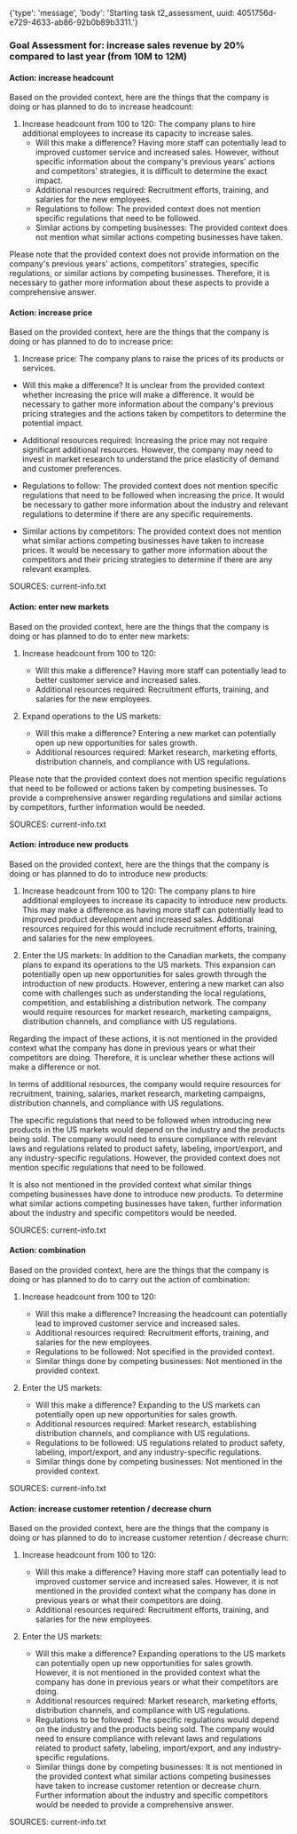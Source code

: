 {'type': 'message', 'body': 'Starting task t2_assessment, uuid: 4051756d-e729-4633-ab86-92b0b89b3311.'}
### Goal Assessment for: increase sales revenue by 20% compared to last year (from 10M to 12M)
#### Action: increase headcount
Based on the provided context, here are the things that the company is doing or has planned to do to increase headcount:

1. Increase headcount from 100 to 120: The company plans to hire additional employees to increase its capacity to increase sales.
   - Will this make a difference? Having more staff can potentially lead to improved customer service and increased sales. However, without specific information about the company's previous years' actions and competitors' strategies, it is difficult to determine the exact impact.
   - Additional resources required: Recruitment efforts, training, and salaries for the new employees.
   - Regulations to follow: The provided context does not mention specific regulations that need to be followed.
   - Similar actions by competing businesses: The provided context does not mention what similar actions competing businesses have taken.

Please note that the provided context does not provide information on the company's previous years' actions, competitors' strategies, specific regulations, or similar actions by competing businesses. Therefore, it is necessary to gather more information about these aspects to provide a comprehensive answer.
#### Action: increase price
Based on the provided context, here are the things that the company is doing or has planned to do to increase price:

1. Increase price: The company plans to raise the prices of its products or services.

- Will this make a difference? It is unclear from the provided context whether increasing the price will make a difference. It would be necessary to gather more information about the company's previous pricing strategies and the actions taken by competitors to determine the potential impact.

- Additional resources required: Increasing the price may not require significant additional resources. However, the company may need to invest in market research to understand the price elasticity of demand and customer preferences.

- Regulations to follow: The provided context does not mention specific regulations that need to be followed when increasing the price. It would be necessary to gather more information about the industry and relevant regulations to determine if there are any specific requirements.

- Similar actions by competitors: The provided context does not mention what similar actions competing businesses have taken to increase prices. It would be necessary to gather more information about the competitors and their pricing strategies to determine if there are any relevant examples.

SOURCES: current-info.txt
#### Action: enter new markets
Based on the provided context, here are the things that the company is doing or has planned to do to enter new markets:

1. Increase headcount from 100 to 120:
   - Will this make a difference? Having more staff can potentially lead to better customer service and increased sales.
   - Additional resources required: Recruitment efforts, training, and salaries for the new employees.

2. Expand operations to the US markets:
   - Will this make a difference? Entering a new market can potentially open up new opportunities for sales growth.
   - Additional resources required: Market research, marketing efforts, distribution channels, and compliance with US regulations.

Please note that the provided context does not mention specific regulations that need to be followed or actions taken by competing businesses. To provide a comprehensive answer regarding regulations and similar actions by competitors, further information would be needed.

SOURCES: current-info.txt
#### Action: introduce new products
Based on the provided context, here are the things that the company is doing or has planned to do to introduce new products:

1. Increase headcount from 100 to 120: The company plans to hire additional employees to increase its capacity to introduce new products. This may make a difference as having more staff can potentially lead to improved product development and increased sales. Additional resources required for this would include recruitment efforts, training, and salaries for the new employees.

2. Enter the US markets: In addition to the Canadian markets, the company plans to expand its operations to the US markets. This expansion can potentially open up new opportunities for sales growth through the introduction of new products. However, entering a new market can also come with challenges such as understanding the local regulations, competition, and establishing a distribution network. The company would require resources for market research, marketing campaigns, distribution channels, and compliance with US regulations.

Regarding the impact of these actions, it is not mentioned in the provided context what the company has done in previous years or what their competitors are doing. Therefore, it is unclear whether these actions will make a difference or not.

In terms of additional resources, the company would require resources for recruitment, training, salaries, market research, marketing campaigns, distribution channels, and compliance with US regulations.

The specific regulations that need to be followed when introducing new products in the US markets would depend on the industry and the products being sold. The company would need to ensure compliance with relevant laws and regulations related to product safety, labeling, import/export, and any industry-specific regulations. However, the provided context does not mention specific regulations that need to be followed.

It is also not mentioned in the provided context what similar things competing businesses have done to introduce new products. To determine what similar actions competing businesses have taken, further information about the industry and specific competitors would be needed.

SOURCES: current-info.txt
#### Action: combination
Based on the provided context, here are the things that the company is doing or has planned to do to carry out the action of combination:

1. Increase headcount from 100 to 120:
   - Will this make a difference? Increasing the headcount can potentially lead to improved customer service and increased sales.
   - Additional resources required: Recruitment efforts, training, and salaries for the new employees.
   - Regulations to be followed: Not specified in the provided context.
   - Similar things done by competing businesses: Not mentioned in the provided context.

2. Enter the US markets:
   - Will this make a difference? Expanding to the US markets can potentially open up new opportunities for sales growth.
   - Additional resources required: Market research, establishing distribution channels, and compliance with US regulations.
   - Regulations to be followed: US regulations related to product safety, labeling, import/export, and any industry-specific regulations.
   - Similar things done by competing businesses: Not mentioned in the provided context.

SOURCES: current-info.txt
#### Action: increase customer retention / decrease churn
Based on the provided context, here are the things that the company is doing or has planned to do to increase customer retention / decrease churn:

1. Increase headcount from 100 to 120:
   - Will this make a difference? Having more staff can potentially lead to improved customer service and increased sales. However, it is not mentioned in the provided context what the company has done in previous years or what their competitors are doing.
   - Additional resources required: Recruitment efforts, training, and salaries for the new employees.

2. Enter the US markets:
   - Will this make a difference? Expanding operations to the US markets can potentially open up new opportunities for sales growth. However, it is not mentioned in the provided context what the company has done in previous years or what their competitors are doing.
   - Additional resources required: Market research, marketing efforts, distribution channels, and compliance with US regulations.
   - Regulations to be followed: The specific regulations would depend on the industry and the products being sold. The company would need to ensure compliance with relevant laws and regulations related to product safety, labeling, import/export, and any industry-specific regulations.
   - Similar things done by competing businesses: It is not mentioned in the provided context what similar actions competing businesses have taken to increase customer retention or decrease churn. Further information about the industry and specific competitors would be needed to provide a comprehensive answer.

SOURCES: current-info.txt